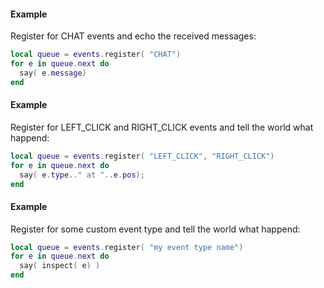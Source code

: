 #### Example
Register for CHAT events and echo the received messages:
```lua
local queue = events.register( "CHAT")
for e in queue.next do
  say( e.message)
end
```
#### Example
Register for LEFT_CLICK and RIGHT_CLICK events and tell
the world what happend:
```lua
local queue = events.register( "LEFT_CLICK", "RIGHT_CLICK")
for e in queue.next do
  say( e.type.." at "..e.pos);
end
```
#### Example
Register for some custom event type and tell
the world what happend:
```lua
local queue = events.register( "my event type name")
for e in queue.next do
  say( inspect( e) )
end
```
